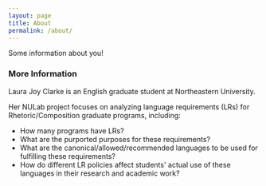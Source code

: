 ```yaml
---
layout: page
title: About
permalink: /about/
---
```


Some information about you!

### More Information

Laura Joy Clarke is an English graduate student at Northeastern University.

Her NULab project focuses on analyzing language requirements (LRs) for Rhetoric/Composition graduate programs, including:
* How many programs have LRs?
* What are the purported purposes for these requirements?
* What are the canonical/allowed/recommended languages to be used for fulfilling these requirements?
* How do different LR policies affect students' actual use of these languages in their research and academic work?